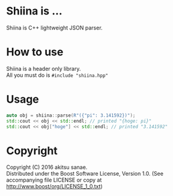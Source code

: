 # Shiina is ...

Shiina is C++ lightweight JSON parser.  

# How to use
Shiina is a header only library.  
All you must do is `#include "shiina.hpp"`

# Usage

```cpp
auto obj = shiina::parse(R"({"pi": 3.141592})");
std::cout << obj << std::endl; // printed "{hoge: pi}"
std::cout << obj["hoge"] << std::endl; // printed "3.141592"
```

# Copyright
Copyright (C) 2016 akitsu sanae.  
Distributed under the Boost Software License, Version 1.0. 
(See accompanying file LICENSE or copy at http://www.boost/org/LICENSE_1_0.txt)  


